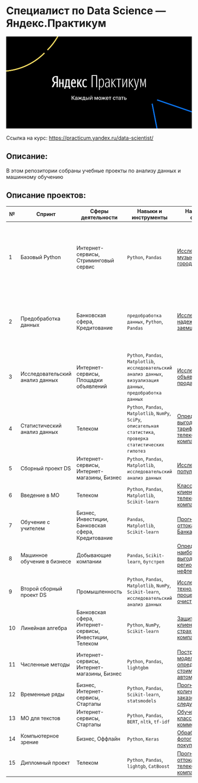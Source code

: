 # Специалист по Data Science — Яндекс.Практикум
[![Специалист по Data Science](/logo.jpg)](https://practicum.yandex.ru/data-scientist/)

Ссылка на курс: https://practicum.yandex.ru/data-scientist/


## Описание:
В этом репозитории собраны учебные проекты по анализу данных и машинному обучению

## Описание проектов:
|№| Спринт|Сферы деятельности|Навыки и инструменты| Название и ссылка | О чем проект|
|--------------|---------------|------------------|--------------------|-------------------|------------------------------------------------------------------|
|1|Базовый Python |Интернет-сервисы, Стриминговый сервис|`Python`, `Pandas`|[Исследование музыки больших городов](https://github.com/Spinasir/Data-science/tree/main/%D0%91%D0%B0%D0%B7%D0%BE%D0%B2%D1%8B%D0%B9%20Python)|На реальных данных Яндекс.Музыки c помощью библиотеки Pandas и её возможностей проверить данные и сравнить поведение и предпочтения пользователей двух столиц — Москвы и Санкт-Петербурга.|
|2|Предобработка данных|Банковская сфера, Кредитование|`предобработка данных`, `Python`, `Pandas`|[Исследование надежности заемщиков](https://github.com/Spinasir/Data-science/tree/main/%D0%9F%D1%80%D0%B5%D0%B4%D0%BE%D0%B1%D1%80%D0%B0%D0%B1%D0%BE%D1%82%D0%BA%D0%B0%20%D0%B4%D0%B0%D0%BD%D0%BD%D1%8B%D1%85)|На основе статистики о платёжеспособности клиентов исследовать влияет ли семейное положение и количество детей клиента на факт возврата кредита в срок|
|3|Исследовательский анализ данных|Интернет-сервисы, Площадки объявлений|`Python`, `Pandas`, `Matplotlib`, `исследовательский анализ данных`, `визуализация данных`, `предобработка данных`|[Исследование объявлений о продаже квартир](https://github.com/Spinasir/Data-science/tree/main/%D0%98%D1%81%D1%81%D0%BB%D0%B5%D0%B4%D0%BE%D0%B2%D0%B0%D1%82%D0%B5%D0%BB%D1%8C%D1%81%D0%BA%D0%B8%D0%B9%20%D0%B0%D0%BD%D0%B0%D0%BB%D0%B8%D0%B7%20%D0%B4%D0%B0%D0%BD%D0%BD%D1%8B%D1%85)| Используя данные сервиса Яндекс.Недвижимость, определить рыночную стоимость объектов недвижимости и типичные параметры квартир|
|4|Статистический анализ данных|Телеком|`Python`, `Pandas`, `Matplotlib`, `NumPy`, `SciPy`, `описательная статистика`, `проверка статистических гипотез`|[Определение выгодного тарифа для телеком компании](https://github.com/Spinasir/Data-science/tree/main/%D0%A1%D1%82%D0%B0%D1%82%D0%B8%D1%81%D1%82%D0%B8%D1%87%D0%B5%D1%81%D0%BA%D0%B8%D0%B9%20%D0%B0%D0%BD%D0%B0%D0%BB%D0%B8%D0%B7%20%D0%B4%D0%B0%D0%BD%D0%BD%D1%8B%D1%85)|На основе данных клиентов оператора сотовой связи проанализировать поведение клиентов и поиск оптимального тарифа|
|5|Сборный проект DS|Интернет-сервисы, Интернет-магазины, Бизнес|`Python`, `Pandas`, `Matplotlib`, `исследовательский анализ данных`|[Исследование популярности игр](https://github.com/Spinasir/Data-science/tree/main/%D0%A1%D0%B1%D0%BE%D1%80%D0%BD%D1%8B%D0%B9%20%D0%BF%D1%80%D0%BE%D0%B5%D0%BA%D1%82%20DS)|Исследование определяющие успешность игры закономерности|
|6|Введение в МО|Телеком|`Python`, `Pandas`, `Matplotlib`, `Scikit-learn`|[Классификаиция клиентов телеком компании](https://github.com/Spinasir/Data-science/tree/main/%D0%92%D0%B2%D0%B5%D0%B4%D0%B5%D0%BD%D0%B8%D0%B5%20%D0%B2%20%D0%9C%D0%9E)|На основе данных предложить клиенту тариф.|
|7|Обучение с учителем| Бизнес, Инвестиции, Банковская сфера, Кредитование|`Pandas`, `Matplotlib`, `Scikit-learn`|[Прогнозирование оттока клиента Банка](https://github.com/Spinasir/Data-science/tree/main/%D0%9E%D0%B1%D1%83%D1%87%D0%B5%D0%BD%D0%B8%D0%B5%20%D1%81%20%D1%83%D1%87%D0%B8%D1%82%D0%B5%D0%BB%D0%B5%D0%BC)|На основе данных из банка определить клиент, который может уйти|
|8|Машинное обучение в бизнесе|Добывающие компании|`Pandas`, `Scikit-learn`, `бутстреп`|[Определение наиболее выгодного региона нефтедобычи](https://github.com/Spinasir/Data-science/tree/main/%D0%9C%D0%B0%D1%88%D0%B8%D0%BD%D0%BD%D0%BE%D0%B5%20%D0%BE%D0%B1%D1%83%D1%87%D0%B5%D0%BD%D0%B8%D0%B5%20%D0%B2%20%D0%B1%D0%B8%D0%B7%D0%BD%D0%B5%D1%81%D0%B5)|На основе данных геологи разведки выбрать район добычи нефти|
|9|Второй сборный проект DS|Промышленность|`Python`, `Pandas`, `Matplotlib`, `NumPy`, `Scikit-learn`, `исследовательский анализ данных`|[Исследование технологического процесса очистки золота](https://github.com/Spinasir/Data-science/tree/main/%D0%92%D1%82%D0%BE%D1%80%D0%BE%D0%B9%20%D1%81%D0%B1%D0%BE%D1%80%D0%BD%D1%8B%D0%B9%20%D0%BF%D1%80%D0%BE%D0%B5%D0%BA%D1%82%20DS)|Спрогнозировать концентрацию золота при проведении процесса очистки золота|
|10|Линейная алгебра|Банковская сфера, Интернет-сервисы, Инвестиции, Телеком|`Python`, `NumPy`, `Scikit-learn`|[Защита данных клиентов страховой компании](https://github.com/Spinasir/Data-science/tree/main/%D0%9B%D0%B8%D0%BD%D0%B5%D0%B9%D0%BD%D0%B0%D1%8F%20%D0%B0%D0%BB%D0%B3%D0%B5%D0%B1%D1%80%D0%B0)|Разработка модели анонимизации персональных данных|
|11|Численные методы|Интернет-сервисы, Интернет-магазины, Бизнес|`Python`, `Pandas`, `lightgbm`|[Построение модели определения стоимости автомобиля](https://github.com/Spinasir/Data-science/tree/main/%D0%A7%D0%B8%D1%81%D0%BB%D0%B5%D0%BD%D0%BD%D1%8B%D0%B5%20%D0%BC%D0%B5%D1%82%D0%BE%D0%B4%D1%8B)|Разработка системы рекомендации стоимости автомобиля на основе его описания|
|12|Временные ряды|Бизнес, Интернет-сервисы, Стартапы|`Python`, `Pandas`, `Scikit-learn`, `statsmodels`|[Прогнозирование количества заказов такси на следующий час](https://github.com/Spinasir/Data-science/tree/main/%D0%92%D1%80%D0%B5%D0%BC%D0%B5%D0%BD%D0%BD%D1%8B%D0%B5%20%D1%80%D1%8F%D0%B4%D1%8B)|Pазработка системы предсказания объема заказа.|
|13|МО для текстов| Интернет-сервисы, Стартапы|`Python`, `Pandas`,` BERT`, `nltk`, `tf-idf`|[Обучение модели классификации комментариев](https://github.com/Spinasir/Data-science/tree/main/%D0%9C%D0%9E%20%D0%B4%D0%BB%D1%8F%20%D1%82%D0%B5%D0%BA%D1%81%D1%82%D0%BE%D0%B2)|Определение токсичности комментарии|
|14|Компьютерное зрение|Бизнес, Оффлайн|`Python`, `Keras`|[Обработка фотографий покупателя](https://github.com/Spinasir/Data-science/tree/main/%D0%9A%D0%BE%D0%BC%D0%BF%D1%8C%D1%8E%D1%82%D0%B5%D1%80%D0%BD%D0%BE%D0%B5%20%D0%B7%D1%80%D0%B5%D0%BD%D0%B8%D0%B5)|Определение возраста по фотографии|
|15|Дипломный проект|Телеком|`Python`, `Pandas`, `lightgb`, `CatBoost`|[Прогнозирование оттока клиента телеком-компании](https://github.com/Spinasir/Data-science/tree/main/%D0%94%D0%B8%D0%BF%D0%BB%D0%BE%D0%BC%D0%BD%D1%8B%D0%B9%20%D0%BF%D1%80%D0%BE%D0%B5%D0%BA%D1%82)|На основе данных телеком-компании определить клиента, который может уйти|

